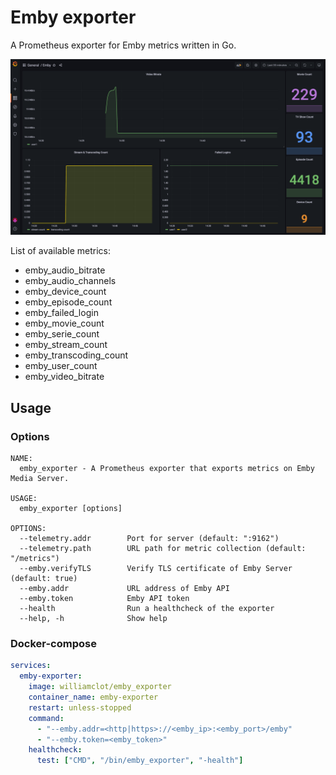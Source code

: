 # Emby exporter

A Prometheus exporter for Emby metrics written in Go.

![grafana](.github/grafana.png "grafana")

List of available metrics:

- emby_audio_bitrate
- emby_audio_channels
- emby_device_count
- emby_episode_count
- emby_failed_login
- emby_movie_count
- emby_serie_count
- emby_stream_count
- emby_transcoding_count
- emby_user_count
- emby_video_bitrate

## Usage

### Options

```
NAME:
  emby_exporter - A Prometheus exporter that exports metrics on Emby Media Server.

USAGE:
  emby_exporter [options]

OPTIONS:
  --telemetry.addr        Port for server (default: ":9162")
  --telemetry.path        URL path for metric collection (default: "/metrics")
  --emby.verifyTLS        Verify TLS certificate of Emby Server (default: true)
  --emby.addr             URL address of Emby API
  --emby.token            Emby API token
  --health                Run a healthcheck of the exporter
  --help, -h              Show help
```

### Docker-compose

```yaml
services:
  emby-exporter:
    image: williamclot/emby_exporter
    container_name: emby-exporter
    restart: unless-stopped
    command:
      - "--emby.addr=<http|https>://<emby_ip>:<emby_port>/emby"
      - "--emby.token=<emby_token>"
    healthcheck:
      test: ["CMD", "/bin/emby_exporter", "-health"]
```
